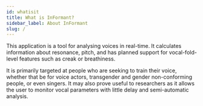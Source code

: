 ```yaml
---
id: whatisit
title: What is InFormant?
sidebar_label: About InFormant
slug: /
---
```


This application is a tool for analysing voices in real-time. It calculates information about resonance, pitch, and has planned support for vocal-fold-level features such as creak or breathiness.

It is primarily targeted at people who are seeking to train their voice, whether that be for voice actors, transgender and gender non-conforming people, or even singers. It may also prove useful to researchers as it allows the user to monitor vocal parameters with little delay and semi-automatic analysis.

